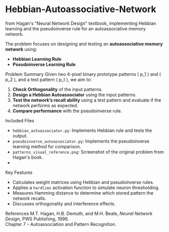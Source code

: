 # Hebbian-Autoassociative-Network
from Hagan's "Neural Network Design" textbook, implementing Hebbian learning and the pseudoinverse rule for an autoassociative memory network.


The problem focuses on designing and testing an **autoassociative memory network** using:
- **Hebbian Learning Rule**
- **Pseudoinverse Learning Rule**

Problem Summary
Given two 4-pixel binary prototype patterns \( p_1 \) and \( p_2 \), and a test pattern \( p_t \), we aim to:

1. **Check Orthogonality** of the input patterns.
2. **Design a Hebbian Autoassociator** using the input patterns.
3. **Test the network’s recall ability** using a test pattern and evaluate if the network performs as expected.
4. **Compare performance** with the pseudoinverse rule.

Included Files
- `hebbian_autoassociator.py`: Implements Hebbian rule and tests the output.
- `pseudoinverse_autoassociator.py`: Implements the pseudoinverse learning method for comparison.
- `patterns_visual_reference.png`: Screenshot of the original problem from Hagan's book.
- 
Key Features
- Calculates weight matrices using Hebbian and pseudoinverse rules.
- Applies a `hardlims` activation function to simulate neuron thresholding.
- Measures Hamming distance to determine which stored pattern the network recalls.
- Discusses orthogonality and interference effects.

References
M.T. Hagan, H.B. Demuth, and M.H. Beale, *Neural Network Design*, PWS Publishing, 1996.  
Chapter 7 – Autoassociation and Pattern Recognition.
